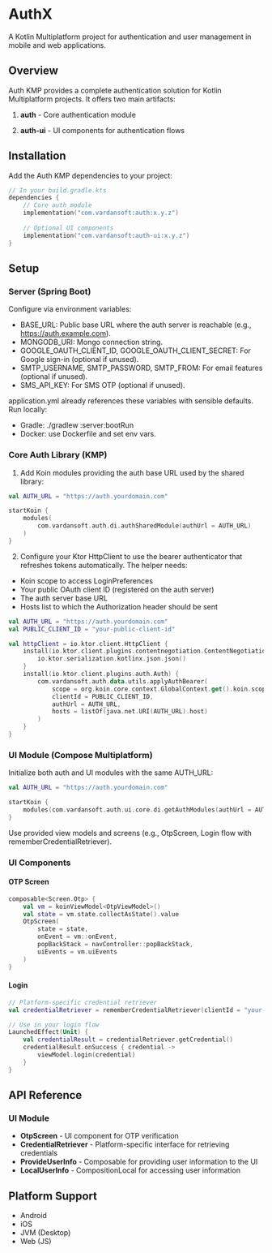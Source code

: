 # AuthX

A Kotlin Multiplatform project for authentication and user management in mobile and web applications.

## Overview

Auth KMP provides a complete authentication solution for Kotlin Multiplatform projects. It offers two main artifacts:

1. **auth** - Core authentication module

2. **auth-ui** - UI components for authentication flows

## Installation

Add the Auth KMP dependencies to your project:

```kotlin
// In your build.gradle.kts
dependencies {
    // Core auth module
    implementation("com.vardansoft:auth:x.y.z")
    
    // Optional UI components
    implementation("com.vardansoft:auth-ui:x.y.z")
}
```

## Setup

### Server (Spring Boot)

Configure via environment variables:
- BASE_URL: Public base URL where the auth server is reachable (e.g., https://auth.example.com).
- MONGODB_URI: Mongo connection string.
- GOOGLE_OAUTH_CLIENT_ID, GOOGLE_OAUTH_CLIENT_SECRET: For Google sign-in (optional if unused).
- SMTP_USERNAME, SMTP_PASSWORD, SMTP_FROM: For email features (optional if unused).
- SMS_API_KEY: For SMS OTP (optional if unused).

application.yml already references these variables with sensible defaults. Run locally:
- Gradle: ./gradlew :server:bootRun
- Docker: use Dockerfile and set env vars.

### Core Auth Library (KMP)

1) Add Koin modules providing the auth base URL used by the shared library:

```kotlin
val AUTH_URL = "https://auth.yourdomain.com"

startKoin {
    modules(
        com.vardansoft.auth.di.authSharedModule(authUrl = AUTH_URL)
    )
}
```

2) Configure your Ktor HttpClient to use the bearer authenticator that refreshes tokens automatically. The helper needs:
- Koin scope to access LoginPreferences
- Your public OAuth client ID (registered on the auth server)
- The auth server base URL
- Hosts list to which the Authorization header should be sent

```kotlin
val AUTH_URL = "https://auth.yourdomain.com"
val PUBLIC_CLIENT_ID = "your-public-client-id"

val httpClient = io.ktor.client.HttpClient {
    install(io.ktor.client.plugins.contentnegotiation.ContentNegotiation) {
        io.ktor.serialization.kotlinx.json.json()
    }
    install(io.ktor.client.plugins.auth.Auth) {
        com.vardansoft.auth.data.utils.applyAuthBearer(
            scope = org.koin.core.context.GlobalContext.get().koin.scopeRegistry.rootScope,
            clientId = PUBLIC_CLIENT_ID,
            authUrl = AUTH_URL,
            hosts = listOf(java.net.URI(AUTH_URL).host)
        )
    }
}
```

### UI Module (Compose Multiplatform)

Initialize both auth and UI modules with the same AUTH_URL:

```kotlin
val AUTH_URL = "https://auth.yourdomain.com"

startKoin {
    modules(com.vardansoft.auth.ui.core.di.getAuthModules(authUrl = AUTH_URL))
}
```

Use provided view models and screens (e.g., OtpScreen, Login flow with rememberCredentialRetriever).


### UI Components

#### OTP Screen

```kotlin
composable<Screen.Otp> {
    val vm = koinViewModel<OtpViewModel>()
    val state = vm.state.collectAsState().value
    OtpScreen(
        state = state,
        onEvent = vm::onEvent,
        popBackStack = navController::popBackStack,
        uiEvents = vm.uiEvents
    )
}
```

#### Login

```kotlin
// Platform-specific credential retriever
val credentialRetriever = rememberCredentialRetriever(clientId = "your-client-id")

// Use in your login flow
LaunchedEffect(Unit) {
    val credentialResult = credentialRetriever.getCredential()
    credentialResult.onSuccess { credential ->
        viewModel.login(credential)
    }
}
```

## API Reference

### UI Module

- **OtpScreen** - UI component for OTP verification
- **CredentialRetriever** - Platform-specific interface for retrieving credentials
- **ProvideUserInfo** - Composable for providing user information to the UI
- **LocalUserInfo** - CompositionLocal for accessing user information

## Platform Support

- Android
- iOS
- JVM (Desktop)
- Web (JS)
